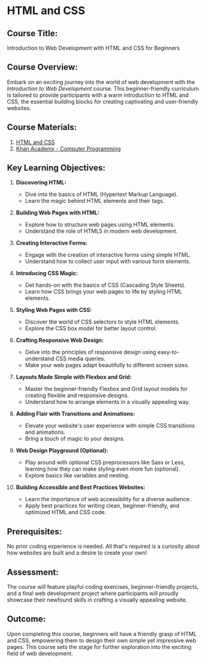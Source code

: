 # HTML and CSS

## **Course Title:**

Introduction to Web Development with HTML and CSS for Beginners

## **Course Overview:**

Embark on an exciting journey into the world of web development with the *Introduction to Web Development* course. This beginner-friendly curriculum is tailored to provide participants with a warm introduction to HTML and CSS, the essential building blocks for creating captivating and user-friendly websites.

## **Course Materials:**

1. [HTML and CSS](https://scrimba.com/learn/htmlandcss) 
2. [Khan Academy - Computer Programming](https://www.khanacademy.org/computing/computer-programming)

## **Key Learning Objectives:**

1. **Discovering HTML:**
   - Dive into the basics of HTML (Hypertext Markup Language).
   - Learn the magic behind HTML elements and their tags.

2. **Building Web Pages with HTML:**
   - Explore how to structure web pages using HTML elements.
   - Understand the role of HTML5 in modern web development.

3. **Creating Interactive Forms:**
   - Engage with the creation of interactive forms using simple HTML.
   - Understand how to collect user input with various form elements.

4. **Introducing CSS Magic:**
   - Get hands-on with the basics of CSS (Cascading Style Sheets).
   - Learn how CSS brings your web pages to life by styling HTML elements.

5. **Styling Web Pages with CSS:**
   - Discover the world of CSS selectors to style HTML elements.
   - Explore the CSS box model for better layout control.

6. **Crafting Responsive Web Design:**
   - Delve into the principles of responsive design using easy-to-understand CSS media queries.
   - Make your web pages adapt beautifully to different screen sizes.

7. **Layouts Made Simple with Flexbox and Grid:**
   - Master the beginner-friendly Flexbox and Grid layout models for creating flexible and responsive designs.
   - Understand how to arrange elements in a visually appealing way.

8. **Adding Flair with Transitions and Animations:**
   - Elevate your website's user experience with simple CSS transitions and animations.
   - Bring a touch of magic to your designs.

9. **Web Design Playground (Optional):**
   - Play around with optional CSS preprocessors like Sass or Less, learning how they can make styling even more fun (optional).
   - Explore basics like variables and nesting.

10. **Building Accessible and Best Practices Websites:**
    - Learn the importance of web accessibility for a diverse audience.
    - Apply best practices for writing clean, beginner-friendly, and optimized HTML and CSS code.

## **Prerequisites:**

No prior coding experience is needed. All that's required is a curiosity about how websites are built and a desire to create your own!

## **Assessment:**

The course will feature playful coding exercises, beginner-friendly projects, and a final web development project where participants will proudly showcase their newfound skills in crafting a visually appealing website.

## **Outcome:**

Upon completing this course, beginners will have a friendly grasp of HTML and CSS, empowering them to design their own simple yet impressive web pages. This course sets the stage for further exploration into the exciting field of web development.
